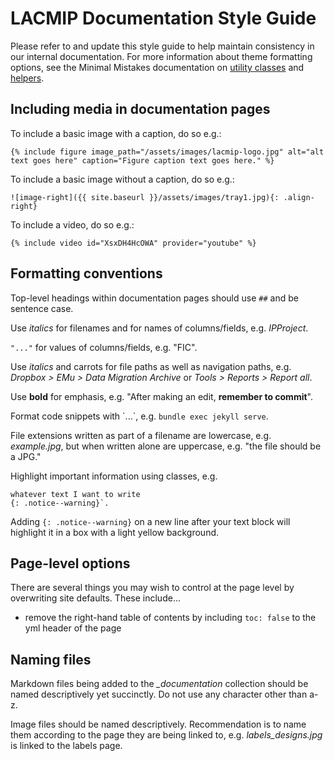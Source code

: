 # LACMIP Documentation Style Guide

Please refer to and update this style guide to help maintain consistency in our internal documentation.
For more information about theme formatting options, see the Minimal Mistakes documentation on [utility classes](https://mmistakes.github.io/minimal-mistakes/docs/utility-classes/) and [helpers](https://mmistakes.github.io/minimal-mistakes/docs/helpers/).

## Including media in documentation pages

To include a basic image with a caption, do so e.g.:
```
{% include figure image_path="/assets/images/lacmip-logo.jpg" alt="alt text goes here" caption="Figure caption text goes here." %}
```

To include a basic image without a caption, do so e.g.:
```
![image-right]({{ site.baseurl }}/assets/images/tray1.jpg){: .align-right}
```

To include a video, do so e.g.:
```
{% include video id="XsxDH4HcOWA" provider="youtube" %}
```

## Formatting conventions

Top-level headings within documentation pages should use `##` and be sentence case.

Use *italics* for filenames and for names of columns/fields, e.g. *IPProject*.

`"..."` for values of columns/fields, e.g. "FIC".

Use *italics* and carrots for file paths as well as navigation paths, e.g. *Dropbox > EMu > Data Migration Archive* or *Tools > Reports > Report all*.

Use **bold** for emphasis, e.g. "After making an edit, **remember to commit**".

Format code snippets with \`...\`, e.g. `bundle exec jekyll serve`.

File extensions written as part of a filename are lowercase, e.g. *example.jpg*, but when written alone are uppercase, e.g. "the file should be a JPG."

Highlight important information using classes, e.g.
```
whatever text I want to write
{: .notice--warning}`.
```
Adding `{: .notice--warning}` on a new line after your text block will highlight it in a box with a light yellow background.

## Page-level options

There are several things you may wish to control at the page level by overwriting site defaults. These include...
- remove the right-hand table of contents by including `toc: false` to the yml header of the page

## Naming files

Markdown files being added to the *_documentation* collection should be named descriptively yet succinctly. Do not use any character other than a-z.

Image files should be named descriptively. Recommendation is to name them according to the page they are being linked to, e.g. *labels_designs.jpg* is linked to the labels page.
